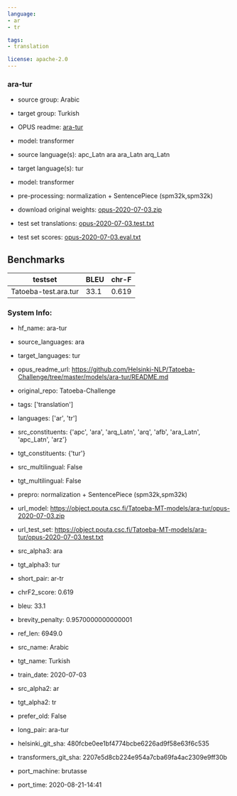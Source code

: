 ```yaml
---
language: 
- ar
- tr

tags:
- translation

license: apache-2.0
---
```


### ara-tur

* source group: Arabic 
* target group: Turkish 
*  OPUS readme: [ara-tur](https://github.com/Helsinki-NLP/Tatoeba-Challenge/tree/master/models/ara-tur/README.md)

*  model: transformer
* source language(s): apc_Latn ara ara_Latn arq_Latn
* target language(s): tur
* model: transformer
* pre-processing: normalization + SentencePiece (spm32k,spm32k)
* download original weights: [opus-2020-07-03.zip](https://object.pouta.csc.fi/Tatoeba-MT-models/ara-tur/opus-2020-07-03.zip)
* test set translations: [opus-2020-07-03.test.txt](https://object.pouta.csc.fi/Tatoeba-MT-models/ara-tur/opus-2020-07-03.test.txt)
* test set scores: [opus-2020-07-03.eval.txt](https://object.pouta.csc.fi/Tatoeba-MT-models/ara-tur/opus-2020-07-03.eval.txt)

## Benchmarks

| testset               | BLEU  | chr-F |
|-----------------------|-------|-------|
| Tatoeba-test.ara.tur 	| 33.1 	| 0.619 |


### System Info: 
- hf_name: ara-tur

- source_languages: ara

- target_languages: tur

- opus_readme_url: https://github.com/Helsinki-NLP/Tatoeba-Challenge/tree/master/models/ara-tur/README.md

- original_repo: Tatoeba-Challenge

- tags: ['translation']

- languages: ['ar', 'tr']

- src_constituents: {'apc', 'ara', 'arq_Latn', 'arq', 'afb', 'ara_Latn', 'apc_Latn', 'arz'}

- tgt_constituents: {'tur'}

- src_multilingual: False

- tgt_multilingual: False

- prepro:  normalization + SentencePiece (spm32k,spm32k)

- url_model: https://object.pouta.csc.fi/Tatoeba-MT-models/ara-tur/opus-2020-07-03.zip

- url_test_set: https://object.pouta.csc.fi/Tatoeba-MT-models/ara-tur/opus-2020-07-03.test.txt

- src_alpha3: ara

- tgt_alpha3: tur

- short_pair: ar-tr

- chrF2_score: 0.619

- bleu: 33.1

- brevity_penalty: 0.9570000000000001

- ref_len: 6949.0

- src_name: Arabic

- tgt_name: Turkish

- train_date: 2020-07-03

- src_alpha2: ar

- tgt_alpha2: tr

- prefer_old: False

- long_pair: ara-tur

- helsinki_git_sha: 480fcbe0ee1bf4774bcbe6226ad9f58e63f6c535

- transformers_git_sha: 2207e5d8cb224e954a7cba69fa4ac2309e9ff30b

- port_machine: brutasse

- port_time: 2020-08-21-14:41